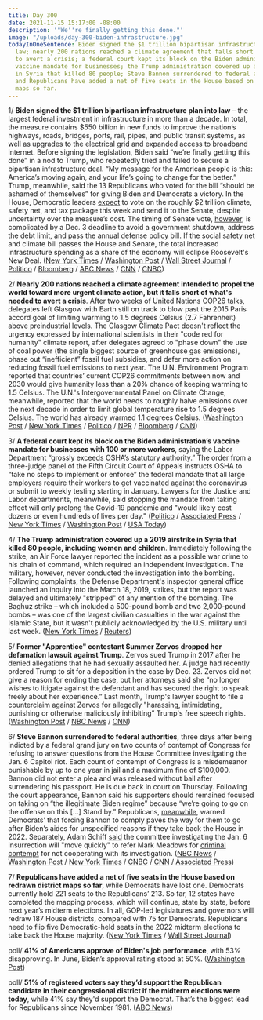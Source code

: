```yaml
---
title: Day 300
date: 2021-11-15 15:17:00 -08:00
description: '"We''re finally getting this done."'
image: "/uploads/day-300-biden-infrastructure.jpg"
todayInOneSentence: Biden signed the $1 trillion bipartisan infrastructure plan into
  law; nearly 200 nations reached a climate agreement that falls short of what's needed
  to avert a crisis; a federal court kept its block on the Biden administration’s
  vaccine mandate for businesses; the Trump administration covered up a 2019 airstrike
  in Syria that killed 80 people; Steve Bannon surrendered to federal authorities;
  and Republicans have added a net of five seats in the House based on redrawn district
  maps so far.
---
```


1/ **Biden signed the $1 trillion bipartisan infrastructure plan into law** – the largest federal investment in infrastructure in more than a decade. In total, the measure contains $550 billion in new funds to improve the nation’s highways, roads, bridges, ports, rail, pipes, and public transit systems, as well as upgrades to the electrical grid and expanded access to broadband internet. Before signing the legislation, Biden said “we’re finally getting this done” in a nod to Trump, who repeatedly tried and failed to secure a bipartisan infrastructure deal. “My message for the American people is this: America’s moving again, and your life’s going to change for the better.” Trump, meanwhile, said the 13 Republicans who voted for the bill “should be ashamed of themselves” for giving Biden and Democrats a victory. In the House, Democratic leaders [expect](https://www.politico.com/news/2021/11/14/schumer-schedule-reconciliation-bill-521931) to vote on the roughly $2 trillion climate, safety net, and tax package this week and send it to the Senate, despite uncertainty over the measure’s cost. The timing of Senate vote, [however](https://www.bloomberg.com/news/articles/2021-11-15/house-eyes-vote-on-biden-agenda-but-slowdown-looms-in-senate?sref=MIBMEEoj), is complicated by a Dec. 3 deadline to avoid a government shutdown, address the debt limit, and pass the annual defense policy bill. If the social safety net and climate bill passes the House and Senate, the total increased infrastructure spending as a share of the economy will eclipse Roosevelt's New Deal. ([New York Times](https://www.nytimes.com/2021/11/15/us/politics/biden-signs-infrastructure-bill.html) / [Washington Post](https://www.washingtonpost.com/politics/biden-poised-to-sign-12-trillion-infrastructure-bill-fulfilling-campaign-promise-and-notching-achievement-that-eluded-trump/2021/11/15/1b69f9a6-4638-11ec-b8d9-232f4afe4d9b_story.html) / [Wall Street Journal](https://www.wsj.com/articles/biden-infrastructure-bill-signing-11636997814?mod=hp_lead_pos1) / [Politico](https://www.politico.com/news/2021/11/15/biden-signs-bipartisan-infrastructure-deal-522567) / [Bloomberg](https://www.bloomberg.com/news/articles/2021-11-15/biden-to-appoint-panel-of-aides-to-oversee-infrastructure-law?srnd=premium&sref=MIBMEEoj) / [ABC News](https://abcnews.go.com/Politics/biden-signs-bipartisan-infrastructure-bill-republicans-hand-celebrate/story?id=81181787) / [CNN](https://www.cnn.com/2021/11/15/politics/biden-signing-ceremony-infrastructure-bill-white-house/index.html) / [CNBC](https://www.cnbc.com/2021/11/15/biden-signing-1-trillion-bipartisan-infrastructure-bill-into-law.html))

2/ **Nearly 200 nations reached a climate agreement intended to propel the world toward more urgent climate action, but it falls short of what's needed to avert a crisis**. After two weeks of United Nations COP26 talks, delegates left Glasgow with Earth still on track to blow past the 2015 Paris accord goal of limiting warming to 1.5 degrees Celsius (2.7 Fahrenheit) above preindustrial levels. The Glasgow Climate Pact doesn't reflect the urgency expressed by international scientists in their "code red for humanity" climate report, after delegates agreed to "phase down" the use of coal power (the single biggest source of greenhouse gas emissions), phase out “inefficient” fossil fuel subsidies, and defer more action on reducing fossil fuel emissions to next year. The U.N. Environment Program reported that countries’ current COP26 commitments between now and 2030 would give humanity less than a 20% chance of keeping warming to 1.5 Celsius. The U.N.'s Intergovernmental Panel on Climate Change, meanwhile, reported that the world needs to roughly halve emissions over the next decade in order to limit global temperature rise to 1.5 degrees Celsius. The world has already warmed 1.1 degrees Celsius. ([Washington Post](https://www.washingtonpost.com/climate-environment/2021/11/13/cop26-agreement-climate-change-glasgow/) / [New York Times](https://www.nytimes.com/2021/11/13/climate/cop26-glasgow-climate-agreement.html) / [Politico](https://www.politico.com/news/2021/11/13/cop26-climate-deal-vulnerable-countries-521446) / [NPR](https://www.npr.org/2021/11/13/1055554319/cop26-climate-agreement-global-warming-glasgow) / [Bloomberg](https://www.bloomberg.com/news/articles/2021-11-13/cop26-gets-breakthrough-deal-in-glasgow-with-compromises?sref=MIBMEEoj) / [CNN](https://www.cnn.com/2021/11/13/world/cop26-agreement-final-climate-intl/index.html))

3/ **A federal court kept its block on the Biden administration’s vaccine mandate for businesses with 100 or more workers**, saying the Labor Department “grossly exceeds OSHA’s statutory authority.” The order from a three-judge panel of the Fifth Circuit Court of Appeals instructs OSHA to “take no steps to implement or enforce” the federal mandate that all large employers require their workers to get vaccinated against the coronavirus or submit to weekly testing starting in January. Lawyers for the Justice and Labor departments, meanwhile, said stopping the mandate from taking effect will only prolong the Covid-19 pandemic and "would likely cost dozens or even hundreds of lives per day." ([Politico](https://www.politico.com/news/2021/11/12/federal-court-biden-vaccine-or-test-mandate-521233) / [Associated Press](https://apnews.com/article/coronavirus-pandemic-business-covid-19-pandemic-health-e1f53d441cc4c2b6b575abafedcc41ac) / [New York Times](https://www.nytimes.com/2021/11/12/us/politics/court-vaccine-mandate.html) / [Washington Post](https://www.washingtonpost.com/business/2021/11/12/biden-vaccine-mandate-court-ruling/) / [USA Today](https://www.usatoday.com/story/news/politics/2021/11/12/appeals-court-hits-brakes-biden-covid-19-vaccine-rule-employers/6359969001/))

4/ **The Trump administration covered up a 2019 airstrike in Syria that killed 80 people, including women and children**. Immediately following the strike, an Air Force lawyer reported the incident as a possible war crime to his chain of command, which required an independent investigation. The military, however, never conducted  the investigation into the bombing. Following complaints, the Defense Department's inspector general office launched an inquiry into the March 18, 2019, strikes, but the report was delayed and ultimately "stripped" of any mention of the bombing. The Baghuz strike – which included a 500-pound bomb and two 2,000-pound bombs – was one of the largest civilian casualties in the war against the Islamic State, but it wasn't publicly acknowledged by the U.S. military until last week. ([New York Times](https://www.nytimes.com/2021/11/13/us/us-airstrikes-civilian-deaths.html) / [Reuters](https://www.reuters.com/world/middle-east/us-military-hid-airstrikes-that-killed-dozens-civilians-syria-nyt-2021-11-13/))

5/ **Former "Apprentice" contestant Summer Zervos dropped her defamation lawsuit against Trump**. Zervos sued Trump in 2017 after he denied allegations that he had sexually assaulted her. A judge had recently ordered Trump to sit for a deposition in the case by Dec. 23. Zervos did not give a reason for ending the case, but her attorneys said she “no longer wishes to litigate against the defendant and has secured the right to speak freely about her experience.” Last month, Trump's lawyer sought to file a counterclaim against Zervos for allegedly "harassing, intimidating, punishing or otherwise maliciously inhibiting” Trump's free speech rights. ([Washington Post](https://www.washingtonpost.com/politics/summer-zervos-trump-lawsuit--dropped/2021/11/12/23a664a0-43fa-11ec-9ea7-3eb2406a2e24_story.html) / [NBC News](https://www.nbcnews.com/politics/donald-trump/former-apprentice-contestant-abruptly-drops-trump-defamation-suit-n1283842) / [CNN](https://www.cnn.com/2021/11/12/politics/trump-lawsuits-michael-cohen-summer-zervos/index.html))

6/ **Steve Bannon surrendered to federal authorities**, three days after being indicted by a federal grand jury on two counts of contempt of Congress for refusing to answer questions from the House Committee investigating the Jan. 6 Capitol riot. Each count of contempt of Congress is a misdemeanor punishable by up to one year in jail and a maximum fine of $100,000. Bannon did not enter a plea and was released without bail after surrendering his passport. He is due back in court on Thursday. Following the court appearance, Bannon said his supporters should remained focused on taking on “the illegitimate Biden regime” because “we’re going to go on the offense on this \[...\] Stand by.” Republicans, [meanwhile](https://www.washingtonpost.com/politics/2021/11/14/bannon-indictment-republicans-payback/), warned Democrats’ that forcing Bannon to comply paves the way for them to go after Biden’s aides for unspecified reasons if they take back the House in 2022. Separately, Adam Schiff [said](https://www.nbcnews.com/politics/congress/schiff-says-jan-6-committee-preparing-refer-meadows-criminal-contempt-n1283868) the committee investigating the Jan. 6 insurrection will "move quickly" to refer Mark Meadows for [criminal contempt](https://www.cnn.com/2021/11/14/politics/mark-meadows-january-6-committee-adam-schiff/index.html) for not cooperating with its investigation. ([NBC News](https://www.nbcnews.com/politics/donald-trump/former-trump-adviser-steve-bannon-surrenders-contempt-congress-charges-n1283891) / [Washington Post](https://www.washingtonpost.com/local/legal-issues/steve-bannon-surrenders-contempt-congress/2021/11/15/7d797918-4620-11ec-b05d-3cb9d96eb495_story.html) / [New York Times](https://www.nytimes.com/2021/11/15/us/politics/bannon-congress-trump-jan-6.html) / [CNBC](https://www.cnbc.com/2021/11/15/trump-ally-steve-bannon-surrenders-on-charges-stemming-from-jan-6.html) / [CNN](https://www.cnn.com/2021/11/15/politics/steve-bannon/) / [Associated Press](https://apnews.com/article/steve-bannon-donald-trump-mark-meadows-congress-subpoenas-5bd5638acb5d93bd8478f57f2b177ded))

7/ **Republicans have added a net of five seats in the House based on redrawn district maps so far**, while Democrats have lost one. Democrats currently hold 221 seats to the Republicans’ 213. So far, 12 states have completed the mapping process, which will continue, state by state, before next year’s midterm elections. In all, GOP-led legislatures and governors will redraw 187 House districts, compared with 75 for Democrats. Republicans need to flip five Democratic-held seats in the 2022 midterm elections to take back the House majority. ([New York Times](https://www.nytimes.com/2021/11/15/us/politics/republicans-2022-redistricting-maps.html) / [Wall Street Journal](https://www.wsj.com/articles/house-republicans-democrats-midterm-elections-11636903053?mod=djemalertNEWS))

poll/ **41% of Americans approve of Biden's job performance**, with 53% disapproving. In June, Biden’s approval rating stood at 50%. ([Washington Post](https://www.washingtonpost.com/politics/2021/11/14/post-abc-poll-biden/))

poll/ **51% of registered voters say they’d support the Republican candidate in their congressional district if the midterm elections were today**, while 41% say they'd support the Democrat. That’s the biggest lead for Republicans since November 1981. ([ABC News](https://abcnews.go.com/Politics/economic-discontent-criticisms-biden-lift-gop-record-early/story?id=81095146))